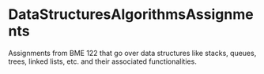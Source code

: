 # DataStructuresAlgorithmsAssignments
Assignments from BME 122 that go over data structures like stacks, queues, trees, linked lists, etc. and their associated functionalities.
